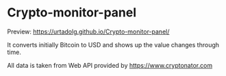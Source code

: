# Crypto-monitor-panel

Preview: https://urtadolg.github.io/Crypto-monitor-panel/

It converts initially Bitcoin to USD and shows up the value changes through time.

All data is taken from Web API provided by https://www.cryptonator.com

